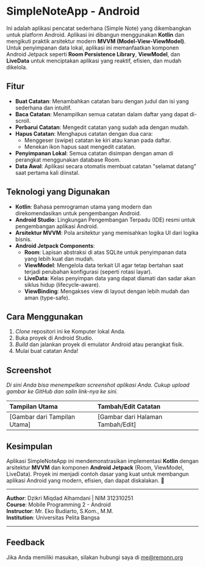 # **SimpleNoteApp \- Android**

Ini adalah aplikasi pencatat sederhana (Simple Note) yang dikembangkan untuk platform Android. Aplikasi ini dibangun menggunakan **Kotlin** dan mengikuti praktik arsitektur modern **MVVM (Model-View-ViewModel)**. Untuk penyimpanan data lokal, aplikasi ini memanfaatkan komponen Android Jetpack seperti **Room Persistence Library**, **ViewModel**, dan **LiveData** untuk menciptakan aplikasi yang reaktif, efisien, dan mudah dikelola.

## **Fitur**

* **Buat Catatan**: Menambahkan catatan baru dengan judul dan isi yang sederhana dan intuitif.  
* **Baca Catatan**: Menampilkan semua catatan dalam daftar yang dapat di-scroll.  
* **Perbarui Catatan**: Mengedit catatan yang sudah ada dengan mudah.  
* **Hapus Catatan**: Menghapus catatan dengan dua cara:  
  * Menggeser (swipe) catatan ke kiri atau kanan pada daftar.  
  * Menekan ikon hapus saat mengedit catatan.  
* **Penyimpanan Lokal**: Semua catatan disimpan dengan aman di perangkat menggunakan database Room.  
* **Data Awal**: Aplikasi secara otomatis membuat catatan "selamat datang" saat pertama kali diinstal.

## **Teknologi yang Digunakan**

* **Kotlin**: Bahasa pemrograman utama yang modern dan direkomendasikan untuk pengembangan Android.  
* **Android Studio**: Lingkungan Pengembangan Terpadu (IDE) resmi untuk pengembangan aplikasi Android.  
* **Arsitektur MVVM**: Pola arsitektur yang memisahkan logika UI dari logika bisnis.  
* **Android Jetpack Components**:  
  * **Room**: Lapisan abstraksi di atas SQLite untuk penyimpanan data yang lebih kuat dan mudah.  
  * **ViewModel**: Mengelola data terkait UI agar tetap bertahan saat terjadi perubahan konfigurasi (seperti rotasi layar).  
  * **LiveData**: Kelas penyimpan data yang dapat diamati dan sadar akan siklus hidup (lifecycle-aware).  
  * **ViewBinding**: Mengakses view di layout dengan lebih mudah dan aman (type-safe).

## **Cara Menggunakan**

1. *Clone* repositori ini ke Komputer lokal Anda.  
2. Buka proyek di Android Studio.  
3. *Build* dan jalankan proyek di emulator Android atau perangkat fisik.  
4. Mulai buat catatan Anda\!

## **Screenshot**

*Di sini Anda bisa menempelkan screenshot aplikasi Anda. Cukup upload gambar ke GitHub dan salin link-nya ke sini.*

| Tampilan Utama | Tambah/Edit Catatan |
| :---- | :---- |
| \[Gambar dari Tampilan Utama\] | \[Gambar dari Halaman Tambah/Edit\] |

## **Kesimpulan**

Aplikasi SimpleNoteApp ini mendemonstrasikan implementasi **Kotlin** dengan arsitektur **MVVM** dan komponen **Android Jetpack** (Room, ViewModel, LiveData). Proyek ini menjadi contoh dasar yang kuat untuk membangun aplikasi Android yang modern, efisien, dan dapat diskalakan. 🚀

<hr>
<p dir="auto"><strong>Author</strong>: Dzikri Miqdad Alhamdani | NIM 312310251<br>
<strong>Course</strong>: Mobile Programming 2 - Android<br>
<strong>Instructor</strong>: Mr. Eko Budiarto, S.Kom., M.M.<br>
<strong>Institution</strong>: Universitas Pelita Bangsa</p><hr>

## **Feedback**

Jika Anda memiliki masukan, silakan hubungi saya di me@remonn.org